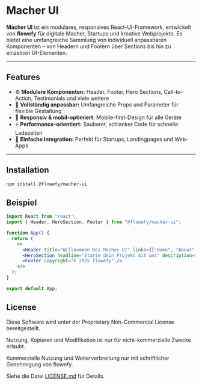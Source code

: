 # Macher UI

**Macher UI** ist ein modulares, responsives React-UI-Framework, entwickelt von **flowefy** für digitale Macher, Startups und kreative Webprojekte. Es bietet eine umfangreiche Sammlung von individuell anpassbaren Komponenten – von Headern und Footern über Sections bis hin zu einzelnen UI-Elementen.

---

## Features

- ⚙️ **Modulare Komponenten:** Header, Footer, Hero Sections, Call-to-Action, Testimonials und viele weitere  
- 🎨 **Vollständig anpassbar:** Umfangreiche Props und Parameter für flexible Gestaltung  
- 📱 **Responsiv & mobil-optimiert:** Mobile-first-Design für alle Geräte  
- ⚡ **Performance-orientiert:** Sauberer, schlanker Code für schnelle Ladezeiten  
- 🔌 **Einfache Integration:** Perfekt für Startups, Landingpages und Web-Apps  

---

## Installation

```bash
npm install @flowefy/macher-ui
```

## Beispiel

```jsx
import React from "react";
import { Header, HeroSection, Footer } from "@flowefy/macher-ui";

function App() {
  return (
    <>
      <Header title="Willkommen bei Macher UI" links={["Home", "About", "Contact"]} />
      <HeroSection headline="Starte dein Projekt mit uns" description="Flexible Komponenten für dein Webdesign." />
      <Footer copyright="© 2025 flowefy" />
    </>
  );
}

export default App;
```

## License

Diese Software wird unter der Proprietary Non-Commercial License bereitgestellt.

Nutzung, Kopieren und Modifikation ist nur für nicht-kommerzielle Zwecke erlaubt.

Kommerzielle Nutzung und Weiterverbreitung nur mit schriftlicher Genehmigung von flowefy.

Siehe die Datei [LICENSE.md](https://github.com/Flowefy/macher-ui/blob/main/LICENSE.md) für Details.



